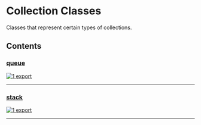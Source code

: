 # Collection Classes

<!-- SUMMARY:START -->

Classes that represent certain types of collections.

<!-- SUMMARY:END -->

## Contents

<!-- TOC:START -->
### [queue](https://github.com/JanMalch/ts-experiments/blob/master/src/collections/classes/queue.ts)




[![1 export](https://img.shields.io/badge/exports-1-blue)](https://github.com/JanMalch/ts-experiments/blob/master/src/collections/classes/queue.ts)

---

### [stack](https://github.com/JanMalch/ts-experiments/blob/master/src/collections/classes/stack.ts)




[![1 export](https://img.shields.io/badge/exports-1-blue)](https://github.com/JanMalch/ts-experiments/blob/master/src/collections/classes/stack.ts)

---
<!-- TOC:END -->
